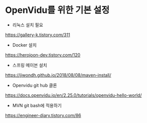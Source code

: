 # OpenVidu를 위한 기본 설정

- 리눅스 설치 필요

https://gallery-k.tistory.com/311

- Docker 설치

https://herojoon-dev.tistory.com/120

- 스프링 메이븐 설치

https://jiwondh.github.io/2018/08/08/maven-install/

- Openvidu git hub 클론

https://docs.openvidu.io/en/2.25.0/tutorials/openvidu-hello-world/

- MVN git bash에 적용하기

https://engineer-diary.tistory.com/86
